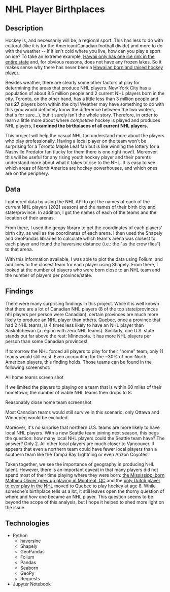 # NHL Player Birthplaces 

## Description
Hockey is, and necessarily will be, a regional sport. This has less to do with cultural (like it is for the American/Canadian football divide) and more to do with the weather -- if it isn't cold where you live, how can you play a sport on ice? To take an extreme example, [Hawaii only has one ice rink in the entire state](https://www.icepalacehawaii.com/about) and, for obvious reasons, does not have any frozen lakes. So it makes sense why there has never been a [Hawaiian born and raised hockey player](https://www.hockey-reference.com/friv/birthplaces.cgi).

Besides weather, there are clearly some other factors at play for determining the areas that produce NHL players. New York City has a population of about 8.5 million people and 2 current NHL players born in the city. Toronto, on the other hand, has a little less than 3 million people and has **27** players born within the city! Weather may have something to do with this (you would definitely know the difference between the two winters, that's for sure...), but it surely isn't the whole story. Therefore, in order to learn a little more about where *competitve* hockey is played and produces NHL players, **I examined the birthplaces of all current NHL players**. 

This project will help the casual NHL fan understand more about the players who play professionally. Having a local player on the team won't be surprising for a Toronto Maple Leaf fan but is like winning the lottery for a Nashville Predator fan (lucky for them there is one right now!). Moreover, this will be useful for any rising youth hockey player and their parents understand more about what it takes to rise to the NHL. It is easy to see which areas of North America are hockey powerhouses, and which ones are on the periphery. 

## Data
I gathered data by using the NHL API to get the names of each of the current NHL players (2021 season) and the names of their birth city and state/province. In addition, I got the names of each of the teams and the location of their arenas.

From there, I used the geopy library to get the coordinates of each players' birth city, as well as the coordinates of each arena. I then used the Shapely and GeoPandas libraries to calculate which team's arena was closest to each player and found the haversine distance (i.e.: the "as the crow flies") to that arena.  

With this information available, I was able to plot the data using Folium, and add lines to the closest team for each player using Shapely. From there, I looked at the number of players who were born close to an NHL team and the number of players per province/state. 

## Findings 
There were many surprising findings in this project. While it is well known that there are a lot of Canadian NHL players (8 of the top state/provinces nhl players per person were Canadian), certain provinces are much more likely to produce an NHL player than others. Quebec, once a province that had 2 NHL teams, is 4 times less likely to have an NHL player than Saskatchewan (a region with zero NHL teams). Similarly, one U.S. state stands out far above the rest: Minnesota. It has more NHL players per person than some Canadian provinces! 

If tomorrow the NHL forced all players to play for their "home" team, only 11 teams would still exist. Even accounting for the ~30% of non-North American players, this finding holds. Those teams can be found in the following screenshot: 

All home teams screen shot

If we limited the players to playing on a team that is within 60 miles of their hometown, the number of viable NHL teams then drops to 8: 

Reasonably close home team screenshot

Most Canadian teams would still survive in this scenario: only Ottawa and Winnepeg would be excluded. 

Moreover, it's no surprise that northern U.S. teams are more likely to have local NHL players. With a new Seattle team joining next season, this begs the question: how many local NHL players could the Seattle team have? The answer? Only 2. All other local players are much closer to Vancouver. It appears that even a northern team could have fewer local players than a southern team like the Tampa Bay Lightning or even Arizon Coyotes! 

Taken together, we see the importance of geography in producing NHL talent. However, there is an important caveat in that many players did not spend most of their time playing where they were born: [the Mississippi born Mathieu Olivier grew up playing in Montreal, QC](https://en.wikipedia.org/wiki/Mathieu_Olivier) and the [only Dutch player to ever play in the NHL](https://en.wikipedia.org/wiki/Daniel_Sprong) moved to Quebec to play hockey at age 8. While someone's birthplace tells us a lot, it still leaves open the thorny question of where and *how* one became an NHL player. This question seems to be beyond the scope of this analysis, but I hope it helped to shed more light on the issue. 

## Technologies
- Python
    - haversine
    - Shapely
    - GeoPandas
    - Folium
    - Pandas
    - Seaborn
    - GeoPy
    - Requests
- Jupyter Notebook

